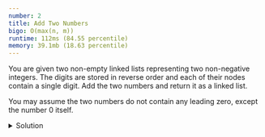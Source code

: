 ```yaml
---
number: 2
title: Add Two Numbers
bigo: O(max(n, m))
runtime: 112ms (84.55 percentile)
memory: 39.1mb (18.63 percentile)
---
```


You are given two non-empty linked lists representing two
non-negative integers. The digits are stored in reverse order and
each of their nodes contain a single digit. Add the two numbers and
return it as a linked list.

You may assume the two numbers do not contain any leading zero,
except the number 0 itself.

<details>
  <summary>Solution</summary>

```js
function addTwoNumbers(l1, l2) {
  let currFirst = l1
  let currSecond = l2
  let carry = 0

  let resultHead
  let resultCurr

  while (currFirst || currSecond) {
    const firstData = currFirst ? currFirst.val : 0
    const secondData = currSecond ? currSecond.val : 0
    const sum = firstData + secondData + carry
    carry = sum > 9 ? 1 : 0

    const node = new Node(sum % 10)
    if (!resultHead) resultHead = node
    if (resultCurr) resultCurr.next = node
    resultCurr = node

    currFirst = currFirst ? currFirst.next : null
    currSecond = currSecond ? currSecond.next : null
  }

  if (carry) {
    resultCurr.next = new Node(1)
  }

  return resultHead
}
```
</details>

